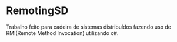 # RemotingSD
Trabalho feito para cadeira de sistemas distribuídos fazendo uso de RMI(Remote Method Invocation) utilizando c#.
